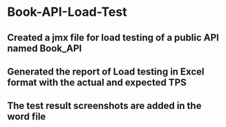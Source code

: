 # Book-API-Load-Test
## Created a jmx file for load testing of a public API named Book_API
## Generated the report of Load testing in Excel format with the actual and expected TPS
## The test result screenshots are added in the word file
